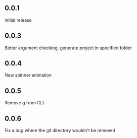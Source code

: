 ## 0.0.1
Initial release
## 0.0.3
Better argument checking, generate project in specified folder
## 0.0.4
New spinner animation
## 0.0.5
Remove g from CLI
## 0.0.6
Fix a bug where the git directory wouldn't be removed